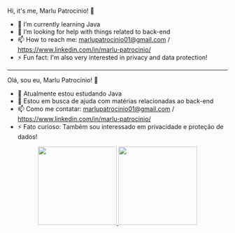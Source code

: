 
Hi, it's me, Marlu Patrocínio! 👋

- 🌱 I’m currently learning Java
- 🤔 I’m looking for help with things related to back-end
- 📫 How to reach me: marlupatrocinio01@gmail.com / https://www.linkedin.com/in/marlu-patrocinio/
- ⚡ Fun fact: I'm also very interested in privacy and data protection!

--------------------------------------------------------------------------------------------------------

Olá, sou eu, Marlu Patrocínio! 👋

- 🌱 Atualmente estou estudando Java
- 🤔 Estou em busca de ajuda com matérias relacionadas ao back-end
- 📫 Como me contatar: marlupatrocinio01@gmail.com / https://www.linkedin.com/in/marlu-patrocinio/
- ⚡ Fato curioso: Também sou interessado em privacidade e proteção de dados!

<div align="center">
  <a href="https://github.com/Patroc01">
  <img height="180em" src="https://github-readme-stats.vercel.app/api?username=Patroc01&show_icons=true&theme=dark&include_all_commits=true&count_private=true"/>
  <img height="180em" src="https://github-readme-stats.vercel.app/api/top-langs/?username=Patroc01&layout=compact&langs_count=7&theme=dark"/>
</div>

